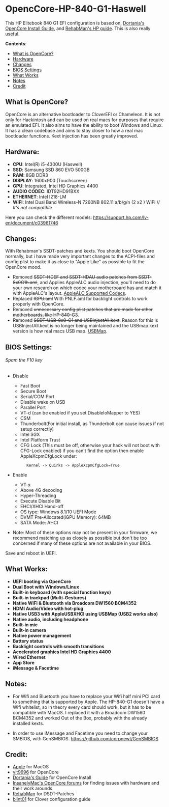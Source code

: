 # OpencCore-HP-840-G1-Haswell

This HP Elitebook 840 G1 EFI configuration is based on, [Dortania's OpenCore Install Guide](https://dortania.github.io/OpenCore-Install-Guide/config-laptop.plist/haswell.html), and [RehabMan's HP guide](https://www.tonymacx86.com/threads/guide-hp-probook-elitebook-zbook-using-clover-uefi-hotpatch.261719/). This is also really useful.


**Contents**:
- [What is OpenCore?](#What-is-OpenCore?)
- [Hardware](#Hardware)
- [Changes](#Changes)
- [BIOS Settings](#bios-settings)
- [What Works](#What-Works)
- [Notes](#Notes)
- [Credit](#Credit)


## What is OpenCore?

OpenCore is an alternative bootloader to CloverEFI or Chameleon. It is not only for Hackintosh and can be used on real macs for purposes that require an emulated EFI. It also aims to have the ability to boot Windows and Linux. It has a clean codebase and aims to stay closer to how a real mac bootloader functions. Kext injection has been greatly improved.



## Hardware:

- **CPU**: Intel(R) i5-4300U (Haswell)
- **SSD**: Samsung SSD 860 EVO 500GB 
- **RAM**: 8GB DDR3
- **DISPLAY**: 1600x900 (Touchscreen)
- **GPU**: Integrated, Intel HD Graphics 4400
- **AUDIO CODEC**: IDT92HD91BXX
- **ETHERNET**: Intel I218-LM
- **WIFI**: Intel Dual Band Wireless-N 7260NB 802.11 a/b/g/n (2 x2 ) WiFi  //  *It's not compatible*

Here you can check the different models: https://support.hp.com/lv-en/document/c03961746

## Changes:

With Rehabman's SSDT-patches and kexts. You should boot OpenCore normally, but i have made very important changes to the ACPI-files and config.plist to make it as close to "Apple Like" as possible to fit the OpenCore mood.

* Removed ~~SSDT-HDEF and SSDT-HDAU audio patches from SSDT-8x0G1h.aml~~, and Applies AppleALC audio injection, you'll need to do your own research on which codec your motherboard has and match it with AppleALC's layout. [AppleALC Supported Codecs](https://github.com/acidanthera/AppleALC/wiki/Supported-codecs).
* Replaced ~~IGPU.aml~~ With PNLF.aml for backlight controls to work properly with OpenCore.
* Removed ~~unnecessary config.plist patches that are made for other motherboards, like HP-840-G3~~.
* Removed ~~SSDT-USB-8x0-G1 and USBInjectAll.kext~~. Reason for this is USBInjectAll.kext is no longer being maintained and the USBmap.kext version is how real macs USB map. [USBMap](https://dortania.github.io/OpenCore-Post-Install/usb/intel-mapping/intel.html).


## BIOS Settings:
###### *Spam the F10 key*


   
   - Disable
      - Fast Boot
      - Secure Boot
      - Serial/COM Port
      - Disable wake on USB
      - Parallel Port
      - VT-d (can be enabled if you set DisableIoMapper to YES)
      - CSM
      - Thunderbolt(For initial install, as Thunderbolt can cause issues if not setup correctly)
      - Intel SGX
      - Intel Platform Trust
      - CFG Lock (This must be off, otherwise your hack will not boot with CFG-Lock enabled) if you can't find the option then enable AppleXcpmCfgLock under: 
       
      ```
            Kernel -> Quirks -> AppleXcpmCfgLock=True
      ```

   - Enable
      - VT-x
      - Above 4G decoding
      - Hyper-Threading
      - Execute Disable Bit
      - EHCI/XHCI Hand-off
      - OS type: Windows 8.1/10 UEFI Mode
      - DVMT Pre-Allocated(iGPU Memory): 64MB
      - SATA Mode: AHCI

   - Note: Most of these options may not be present in your firmware, we recommend matching up as closely as possible but don't be too concerned if many of these options are not available in your BIOS.
   

Save and reboot in UEFI.


## What Works:

- **UEFI booting via OpenCore**
- **Dual Boot with Windows/Linux**
- **Built-in keyboard (with special function keys)**
- **Built-in trackpad (Multi-Gestures)**
- **Native WiFi & Bluetooth via Broadcom DW1560 BCM4352**
- **HDMI Audio/Video with hot-plug**
- **Native USB3 with AppleUSBXHCI using USBMap (USB2 works also)**
- **Native audio, including headphone**
- **Built-in mic**
- **Built-in camera**
- **Native power management**
- **Battery status**
- **Backlight controls with smooth transitions**
- **Accelerated graphics Intel HD Graphics 4400**
- **Wired Ethernet**
- **App Store**
- **iMessage & Facetime**

## Notes:

   - For Wifi and Bluetooth you have to replace your Wifi half mini PCI card to something that is supported by Apple. The HP-840-G1 doesn't have a Wifi whitelist, so in theory every card should work, but it has to be compatible with MacOS. I replaced it with a Broadcom DW1560 BCM4352 and worked Out of the Box, probably with the already installed kexts.

   - In order to use iMessage and Facetime you need to change your SMBIOS, with GenSMBIOS.
https://github.com/corpnewt/GenSMBIOS


## Credit:
   - [Apple](https://www.apple.com/) for MacOS
   - [vit9696](https://github.com/vit9696) for OpenCore
   - [Dortania's Guide](https://dortania.github.io/OpenCore-Install-Guide/) for OpenCore Install
   - [InsanelyMac's OpenCore forums](https://www.insanelymac.com/forum/topic/338516-opencore-discussion/) for finding issues with hardware and their work arounds
   - [RehabMan](https://github.com/RehabMan) for DSDT-Patches
   - [blint01](https://github.com/blint01/hackintosh-mojave-HP-840-G1) for Clover configuration guide
